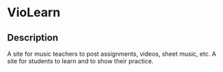 # VioLearn

## Description

A site for music teachers to post assignments, videos, sheet music, etc. A site for students to learn and to show their practice. 